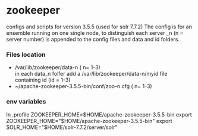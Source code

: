 # zookeeper
configs and scripts for version 3.5.5 (used for solr 7.7.2)
The config is for an ensemble running on one single node, to distinguish each server _n (n = server number) is appended to the config files and data and id folders.
### Files location
* /var/lib/zookeeper/data-n ( n= 1-3)  
in each data_n folfer add a /var/lib/zookeeper/data-n/myid file containing id (id = 1-3)  
* ~/apache-zookeeper-3.5.5-bin/conf/zoo-n.cfg ( n= 1-3)  

### env variables
In .profile
ZOOKEEPER_HOME=$HOME/apache-zookeeper-3.5.5-bin
export ZOOKEEPER_HOME="$HOME/apache-zookeeper-3.5.5-bin"
export SOLR_HOME="$HOME/solr-7.7.2/server/solr"

